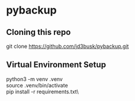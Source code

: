 # pybackup
## Cloning this repo
git clone https://github.com/jd3busk/pybackup.git
## Virtual Environment Setup
python3 -m venv .venv\
source .venv/bin/activate\
pip install -r requirements.txt\


